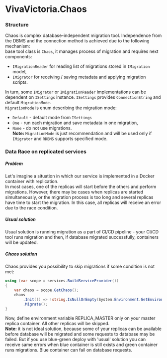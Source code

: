 ﻿# VivaVictoria.Chaos

### Structure 
Chaos is complex database-independent migration tool. Independence from the DBMS and the connection method is 
achieved due to the following mechanism:  
base tool class is `Chaos`, it manages process of migration and requires next components:
* `IMigrationReader` for reading list of migrations stored in `IMigration` model,
* `IMigrator` for receiving / saving metadata and applying migration scripts.

In turn, some `IMigrator` or `IMigrationReader` implementations can be dependent on `ISettings` instance. `ISettings` provides 
`ConnectionString` and default `MigrationMode`.  
`MigrationMode` is enum describing the migration mode:
* `Default` - default mode from `ISettings`
* `One` - run each migration and save metadata in one migration,
* `None` - do not use migrations.  
**Note:** `MigrationMode` is just recommendation and will be used only if `IMigrator` and `RDBMS` supports specified mode.

### Data Race on replicated services
##### Problem
Let's imagine a situation in which our service is implemented in a Docker container with replication.  
In most cases, one of the replicas will start before the others and perform migrations. However, 
there may be cases when replicas are started simultaneously, or the migration process is too long and 
several replicas have time to start the migration. In this case, all replicas will receive an error 
due to the race condition.

##### Usual solution
Usual solution is running migration as a part of CI/CD pipeline - your CI/CD tool runs migration and then, 
if database migrated successfully, containers will be updated. 

##### Chaos solution
Chaos provides you possibility to skip migrations if some condition is not met:
```c#        
using (var scope = services.BuildServiceProvider())
{
    var chaos = scope.GetChaos();
    chaos
        .Init(() => !string.IsNullOrEmpty(System.Environment.GetEnvironmentVariable("REPLICA_MASTER")))
        .Migrate();
}
```
Now, define environment variable REPLICA_MASTER only on your master replica container. All other replicas will be skipped.  
**Note:** it is not ideal solution, because some of your replicas can be available before database will be migrated and
some requests to database may be failed. But if you use blue-green deploy with 'usual' solution you can receive same errors
when blue container is still exists and green container runs migrations. Blue container can fail on database requests. 
